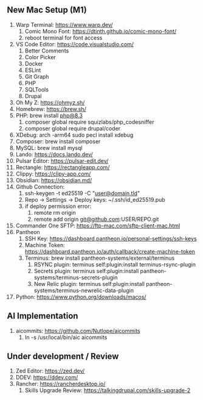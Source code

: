 ## New Mac Setup (M1)



1. Warp Terminal: https://www.warp.dev/
    1. Comic Mono Font: https://dtinth.github.io/comic-mono-font/
    2. reboot terminal for font access
2. VS Code Editor: https://code.visualstudio.com/
    1. Better Comments
    2. Color Picker
    3. Docker
    4. ESLint
    5. Git Graph
    6. PHP
    7. SQLTools
    8. Drupal
3. Oh My Z: https://ohmyz.sh/
4. Homebrew: https://brew.sh/
5. PHP: brew install php@8.3
    1. composer global require squizlabs/php_codesniffer
    2. composer global require drupal/coder
6. XDebug: arch -arm64 sudo pecl install xdebug
7. Composer: brew install composer
8. MySQL: brew install mysql
9. Lando: https://docs.lando.dev/
10. Pulsar Editor: https://pulsar-edit.dev/
11. Rectangle: https://rectangleapp.com/
12. Clippy: https://clipy-app.com/
13. Obsidian: https://obsidian.md/
14. Github Connection:
    1. ssh-keygen -t ed25519 -C "user@domain.tld"
    2. Repo -> Settings -> Deploy keys: ~/.ssh/id_ed25519.pub
    3. if deploy permission error:
        1. remote rm origin
        2. remote add origin git@github.com:USER/REPO.git
15. Commander One SFTP: https://ftp-mac.com/sftp-client-mac.html
16. Pantheon
    1. SSH Key: https://dashboard.pantheon.io/personal-settings/ssh-keys
    2. Machine Token: https://dashboard.pantheon.io/auth/callback/create-machine-token
    3. Terminus: brew install pantheon-systems/external/terminus
        1. RSYNC plugin: terminus self:plugin:install terminus-rsync-plugin
        2. Secrets plugin: terminus self:plugin:install pantheon-systems/terminus-secrets-plugin
        3. New Relic plugin: terminus self:plugin:install pantheon-systems/terminus-newrelic-data-plugin
17. Python: https://www.python.org/downloads/macos/

## AI Implementation
1. aicommits: https://github.com/Nutlope/aicommits
    1. ln -s /usr/local/bin/aic aicommits


## Under development / Review

1. Zed Editor: https://zed.dev/
2. DDEV: https://ddev.com/
3. Rancher: https://rancherdesktop.io/
    1. Skills Upgrade Review: https://talkingdrupal.com/skills-upgrade-2
